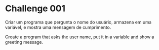 # Challenge 001
Criar um programa que pergunta o nome do usuário, armazena em uma variável,
e mostra uma mensagem de cumprimento.

Create a program that asks the user name, put it in a variable and show a greeting
message.
